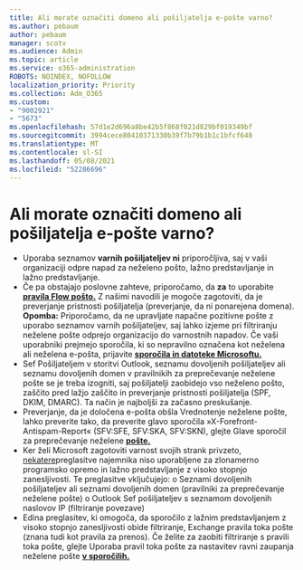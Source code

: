 ```yaml
---
title: Ali morate označiti domeno ali pošiljatelja e-pošte varno?
ms.author: pebaum
author: pebaum
manager: scotv
ms.audience: Admin
ms.topic: article
ms.service: o365-administration
ROBOTS: NOINDEX, NOFOLLOW
localization_priority: Priority
ms.collection: Adm_O365
ms.custom:
- "9002921"
- "5673"
ms.openlocfilehash: 57d1e2d696a8be42b5f868f021d829bf019349bf
ms.sourcegitcommit: 3994cece80410371330b39f7b79b1b1c1bfcf648
ms.translationtype: MT
ms.contentlocale: sl-SI
ms.lasthandoff: 05/08/2021
ms.locfileid: "52286696"
---
```

# <a name="need-to-mark-a-domain-or-email-sender-safe"></a>Ali morate označiti domeno ali pošiljatelja e-pošte varno?

- Uporaba seznamov **varnih pošiljateljev ni** priporočljiva, saj v vaši organizaciji odpre napad za neželeno pošto, lažno predstavljanje in lažno predstavljanje.
- Če pa obstajajo poslovne zahteve, priporočamo, da **za** to uporabite **[pravila Flow pošto.](https://docs.microsoft.com/microsoft-365/security/office-365-security/create-safe-sender-lists-in-office-365?view=o365-worldwide#recommended-use-mail-flow-rules)** Z našimi navodili je mogoče zagotoviti, da je preverjanje pristnosti pošiljatelja (preverjanje, da ni ponarejena domena). **Opomba:** Priporočamo, da ne upravljate napačne pozitivne pošte z uporabo seznamov varnih pošiljateljev, saj lahko izjeme pri filtriranju neželene pošte odprejo organizacijo do varnostnih napadov. Če vaši uporabniki prejmejo sporočila, ki so nepravilno označena kot neželena ali neželena e-pošta, prijavite **[sporočila in datoteke Microsoftu.](https://protection.office.com/reportsubmission)**
- Sef Pošiljateljem v storitvi Outlook, seznamu dovoljenih pošiljateljev ali seznamu  dovoljenih domen v pravilnikih za preprečevanje neželene pošte se je treba izogniti, saj pošiljatelji zaobidejo vso neželeno pošto, zaščito pred lažjo zaščito in preverjanje pristnosti pošiljatelja (SPF, DKIM, DMARC). Ta način je najboljši za začasno preskušanje.
- Preverjanje, da je določena e-pošta obšla Vrednotenje neželene pošte, lahko preverite tako, da preverite glavo sporočila »X-Forefront-Antispam-Report« (SFV:SFE, SFV:SKA, SFV:SKN), glejte Glave sporočil za preprečevanje neželene **[pošte.](https://docs.microsoft.com/microsoft-365/security/office-365-security/anti-spam-message-headers)**
- Ker želi Microsoft zagotoviti varnost svojih strank privzeto, [nekatere](https://docs.microsoft.com/microsoft-365/security/office-365-security/secure-by-default#exceptions)preglasitve najemnika niso uporabljene za zlonamerno programsko opremo in lažno predstavljanje z visoko stopnjo zanesljivosti. Te preglasitve vključujejo: o Seznami dovoljenih pošiljateljev ali seznami dovoljenih domen (pravilniki za preprečevanje neželene pošte) o Outlook Sef pošiljateljev s seznamom dovoljenih naslovov IP (filtriranje povezave) 
- Edina preglasitev, ki omogoča, da sporočilo z lažnim predstavljanjem z visoko stopnjo zanesljivosti obide filtriranje, Exchange pravila toka pošte (znana tudi kot pravila za prenos). Če želite za zaobiti filtriranje s pravili toka pošte, glejte Uporaba pravil toka pošte za nastavitev ravni zaupanja neželene pošte **[v sporočilih.](https://docs.microsoft.com/microsoft-365/security/office-365-security/use-mail-flow-rules-to-set-the-spam-confidence-level-scl-in-messages)**